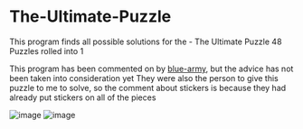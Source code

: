 # The-Ultimate-Puzzle
This program finds all possible solutions for the - The Ultimate Puzzle 48 Puzzles rolled into 1

This program has been commented on by [blue-army](https://github.com/blue-army), but the advice has not been taken into consideration yet
They were also the person to give this puzzle to me to solve, so the comment about stickers is because they had already put stickers on all of the pieces


![image](https://user-images.githubusercontent.com/64873081/138660096-06f63ca3-fea5-419b-8302-b0b9cc555c38.png)
![image](https://user-images.githubusercontent.com/64873081/138659981-5737c9cc-5ccf-4613-a176-518654308b47.png)
